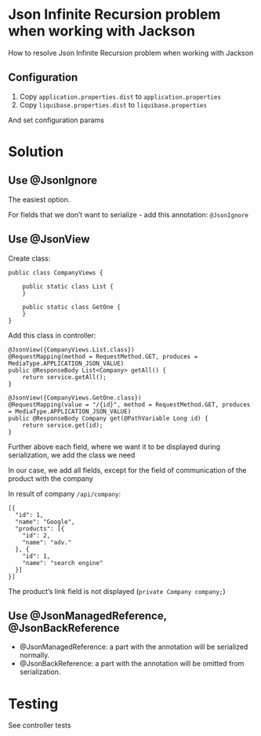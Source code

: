 # Json Infinite Recursion problem when working with Jackson

How to resolve Json Infinite Recursion problem when working with Jackson

## Configuration

1. Copy `application.properties.dist` to `application.properties` 
2. Copy `liquibase.properties.dist` to `liquibase.properties`

And set configuration params

# Solution

## Use @JsonIgnore

The easiest option. 

For fields that we don’t want to serialize - add this annotation: `@JsonIgnore`

## Use @JsonView

Create class:

```
public class CompanyViews {

    public static class List {
    }

    public static class GetOne {
    }
}
```

Add this class in controller:

```
@JsonView({CompanyViews.List.class})
@RequestMapping(method = RequestMethod.GET, produces = MediaType.APPLICATION_JSON_VALUE)
public @ResponseBody List<Company> getAll() {
    return service.getAll();
}

@JsonView({CompanyViews.GetOne.class})
@RequestMapping(value = "/{id}", method = RequestMethod.GET, produces = MediaType.APPLICATION_JSON_VALUE)
public @ResponseBody Company get(@PathVariable Long id) {
    return service.get(id);
}
```

Further above each field, where we want it to be displayed during serialization, we add the class we need

In our case, we add all fields, except for the field of communication of the product with the company

In result of company `/api/company`:

```
[{
  "id": 1,
  "name": "Google",
  "products": [{
    "id": 2,
    "name": "adv."
  }, {
    "id": 1,
    "name": "search engine"
  }]
}]
```

The product’s link field is not displayed (`private Company company;`)

## Use @JsonManagedReference, @JsonBackReference

- @JsonManagedReference: a part with the annotation will be serialized normally.
- @JsonBackReference: a part with the annotation will be omitted from serialization.

# Testing 

See controller tests
